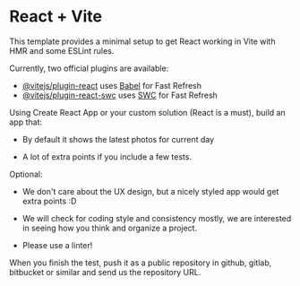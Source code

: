 # React + Vite

This template provides a minimal setup to get React working in Vite with HMR and some ESLint rules.

Currently, two official plugins are available:

- [@vitejs/plugin-react](https://github.com/vitejs/vite-plugin-react/blob/main/packages/plugin-react/README.md) uses [Babel](https://babeljs.io/) for Fast Refresh
- [@vitejs/plugin-react-swc](https://github.com/vitejs/vite-plugin-react-swc) uses [SWC](https://swc.rs/) for Fast Refresh


Using Create React App or your custom solution (React is a must), build an app that:

<!-- - Connects to the NASA API (https://api.nasa.gov/) -->

<!-- - Obtains photos from the 'Mars Rover' endpoint -->

<!-- - Allows the user to see the photos of each rover (Curiosity, Opportunity and Spirit) -->

<!-- - The photos list should be paginated showing a max of 25 photos per page (dynamic loading similar to facebook/instagram will be nice, but not required) -->

<!-- - Allows the user to filter the rover photos by camera -->

- By default it shows the latest photos for current day

<!-- - Allows the user to search for photos based on 'Earth Day' date (2020-09-22) -->

<!-- - Allows the user to search for photos based on the 'Sol' date (2890) -->

- A lot of extra points if you include a few tests.

Optional:

<!-- - Let the user store search parameters as favorites or bookmarks that can be recalled in the future (Local storage is accepted, any serverless way of storing data is also accepted) -->

- We don't care about the UX design, but a nicely styled app would get extra points :D

- We will check for coding style and consistency mostly, we are interested in seeing how you think and organize a project.

- Please use a linter!


When you finish the test, push it as a public repository in github, gitlab, bitbucket or similar and send us the repository URL.